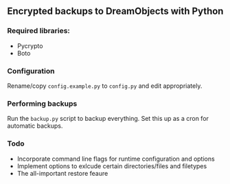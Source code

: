 Encrypted backups to DreamObjects with Python
---------------------------------------------

### Required libraries:

* Pycrypto
* Boto

### Configuration

Rename/copy `config.example.py` to `config.py` and edit appropriately.

### Performing backups

Run the `backup.py` script to backup everything. Set this up as a cron for automatic backups.

### Todo

* Incorporate command line flags for runtime configuration and options
* Implement options to exlcude certain directories/files and filetypes
* The all-important restore feaure
